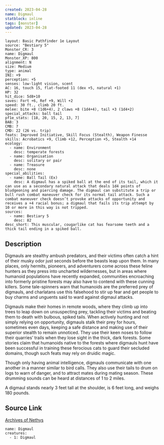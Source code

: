 ```yaml
---
created: 2023-04-28
name: Digmaul
statblock: inline
tags: [monster]
updated: 2023-04-28
---
```

```statblock
layout: Basic Pathfinder 1e Layout
source: "Bestiary 5"
Monster_CR: 3
name: Digmaul
Monster_XP: 800
alignment: N
size: Medium
type: animal
INI: +9
perception: +5
senses: low-light vision, scent
AC: 16, touch 15, flat-footed 11 (dex +5, natural +1)
HP: 32
hit_dice: 5d8+10
saves: Fort +6, Ref +9, Will +2
speed: 30 ft., climb 20 ft.
melee: bite +8 (1d6+4), 2 claws +8 (1d4+4), tail +3 (1d4+2)
special_attacks: ball tail
pf1e_stats: [18, 20, 15, 2, 13, 7]
BAB: 3
CMB: 7
CMD: 22 (26 vs. trip)
feats: Improved Initiative, Skill Focus (Stealth), Weapon Finesse
skills: Acrobatics +9, Climb +12, Perception +5, Stealth +14
ecology:
  - name: Environment
    desc: temperate forests
  - name: Organisation
    desc: solitary or pair
  - name: Treasure
    desc: none
special_abilities:
  - name: Ball Tail (Ex)
    desc: A digmaul has a spiked ball at the end of its tail, which it can use as a secondary natural attack that deals 1d4 points of bludgeoning and piercing damage. The digmaul can substitute a trip or bull rush combat maneuver check for its normal tail attack. Such a combat maneuver check doesn’t provoke attacks of opportunity and receives a +4 racial bonus; a digmaul that fails its trip attempt by 10 or more in this way is not tripped.
sources:
  - name: Bestiary 5
    desc: 82
desc_short: This muscular, cougarlike cat has fearsome teeth and a thick tail ending in a spiked ball.
```
## Description
Digmauls are stealthy ambush predators, and their victims often catch a hint of their musky odor just seconds before the beasts leap upon them. In many places, only hermits, pioneers, and adventurers come across these feline hunters as they press into uncharted wildernesses, but in areas where humanoid populations have recently expanded, communities encroaching into formerly pristine forests may also have to contend with these cunning killers. Some tale-spinners warn that humanoids are the preferred prey of digmauls, and charlatans use this falsehood to stir up fear and get people to buy charms and unguents said to ward against digmaul attacks.

Digmauls make their homes in remote woods, where they climb up into trees to leap down on unsuspecting prey, tackling their victims and beating them to death with bulbous, spiked tails. When actively hunting and not simply relying on opportunity, digmauls stalk their prey for hours, sometimes even days, keeping a safe distance and making use of their superior stealth to remain unnoticed. They use their keen noses to follow their quarries’ trails when they lose sight in the thick, dark forests. Some stories claim that humanoids native to the forests where digmauls hunt have been successful in training these ferocious cats to guard their secluded domains, though such feats may rely on druidic magic.

Though only having animal intelligence, digmauls communicate with one another in a manner similar to bird calls. They also use their tails to drum on logs to warn of danger, and to attract mates during mating season. These drumming sounds can be heard at distances of 1 to 2 miles.

A digmaul stands nearly 3 feet tall at the shoulder, is 6 feet long, and weighs 180 pounds.


## Source Link
[Archives of Nethys](https://aonprd.com/MonsterDisplay.aspx?ItemName=Digmaul)
```encounter-table
name: Digmaul
creatures:
  - 1: Digmaul
```
